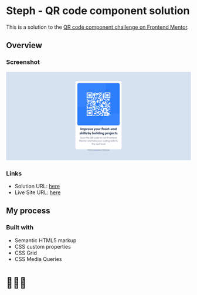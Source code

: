 # Steph - QR code component solution

This is a solution to the [QR code component challenge on Frontend Mentor](https://www.frontendmentor.io/challenges/qr-code-component-iux_sIO_H). 


## Overview

### Screenshot

![](./images/screenshot.PNG)

### Links

- Solution URL: [here](https://www.frontendmentor.io/solutions/solution-qr-code-component-FQ45Oiq7C3)
- Live Site URL: [here](https://xstephx.github.io/qr-code-component-challenge/)

## My process

### Built with

- Semantic HTML5 markup
- CSS custom properties
- CSS Grid
- CSS Media Queries


# 🚀🚀🚀




